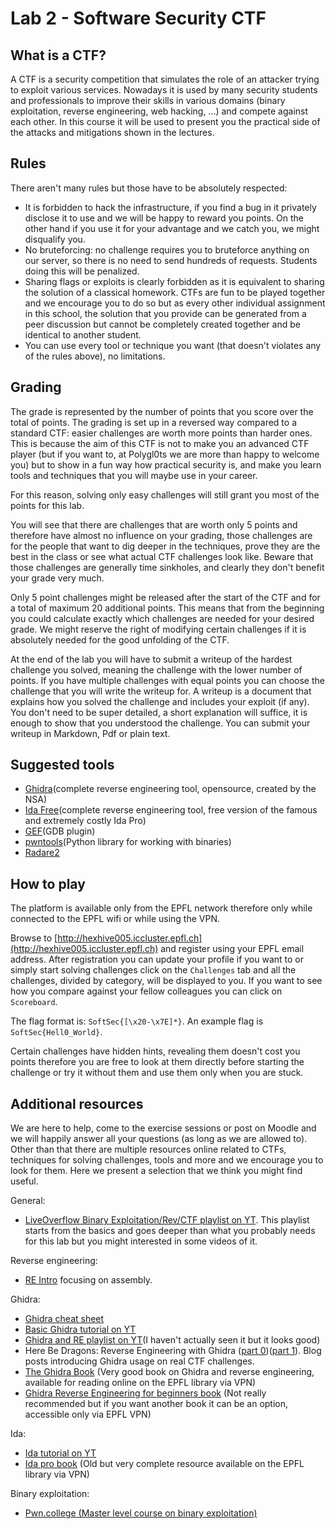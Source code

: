 # Lab 2 - Software Security CTF

## What is a CTF?

A CTF is a security competition that simulates the role of an attacker trying to
exploit various services. Nowadays it is used by many security students and
professionals to improve their skills in various domains (binary exploitation,
reverse engineering, web hacking, ...) and compete against each other. In this
course it will be used to present you the practical side of the attacks and
mitigations shown in the lectures.

## Rules

There aren't many rules but those have to be absolutely respected:

- It is forbidden to hack the infrastructure, if you find a bug in it privately
  disclose it to use and we will be happy to reward you points. On the other
  hand if you use it for your advantage and we catch you, we might disqualify
  you.
- No bruteforcing: no challenge requires you to bruteforce anything on our
  server, so there is no need to send hundreds of requests. Students doing this
  will be penalized.
- Sharing flags or exploits is clearly forbidden as it is equivalent to sharing
  the solution of a classical homework. CTFs are fun to be played together and
  we encourage you to do so but as every other individual assignment in this
  school, the solution that you provide can be generated from a peer discussion
  but cannot be completely created together and be identical to another student.
- You can use every tool or technique you want (that doesn't violates any of the
  rules above), no limitations.

## Grading

The grade is represented by the number of points that you score over the total
of points. The grading is set up in a reversed way compared to a standard CTF:
easier challenges are worth more points than harder ones. This is because the
aim of this CTF is not to make you an advanced CTF player (but if you want to,
at Polygl0ts we are more than happy to welcome you) but to show in a fun way how
practical security is, and make you learn tools and techniques that you will
maybe use in your career.

For this reason, solving only easy challenges will still grant you most of the
points for this lab.

You will see that there are challenges that are worth only 5 points and
therefore have almost no influence on your grading, those challenges are for the
people that want to dig deeper in the techniques, prove they are the best in the
class or see what actual CTF challenges look like.  Beware that those challenges
are generally time sinkholes, and clearly they don't benefit your grade very
much.

Only 5 point challenges might be released after the start of the CTF and for a
total of maximum 20 additional points. This means that from the beginning you
could calculate exactly which challenges are needed for your desired grade. We
might reserve the right of modifying certain challenges if it is absolutely
needed for the good unfolding of the CTF.

At the end of the lab you will have to submit a writeup of the hardest challenge
you solved, meaning the challenge with the lower number of points. If you have
multiple challenges with equal points you can choose the challenge that you will
write the writeup for. A writeup is a document that explains how you solved the
challenge and includes your exploit (if any). You don't need to be super
detailed, a short explanation will suffice, it is enough to show that you
understood the challenge. You can submit your writeup in Markdown, Pdf or plain
text.

## Suggested tools

- [Ghidra](https://ghidra-sre.org/)(complete reverse engineering tool,
  opensource, created by the NSA)
- [Ida Free](https://hex-rays.com/ida-free/)(complete reverse engineering tool,
  free version of the famous and extremely costly Ida Pro)
- [GEF](https://gef.readthedocs.io/en/master/)(GDB plugin)
- [pwntools](https://docs.pwntools.com/en/stable/)(Python library for working
  with binaries)
- [Radare2](https://www.radare.org/n/)

## How to play

The platform is available only from the EPFL network therefore only while
connected to the EPFL wifi or while using the VPN.

Browse to
[http://hexhive005.iccluster.epfl.ch](http://hexhive005.iccluster.epfl.ch) and
register using your EPFL email address. After registration you can update your
profile if you want to or simply start solving challenges click on the
`Challenges` tab and all the challenges, divided by category, will be displayed
to you. If you want to see how you compare against your fellow colleagues you
can click on `Scoreboard`.

The flag format is: `SoftSec{[\x20-\x7E]*}`. An example flag is
`SoftSec{Hell0_World}`.

Certain challenges have hidden hints, revealing them doesn't cost you points
therefore you are free to look at them directly before starting the challenge or
try it without them and use them only when you are stuck.

## Additional resources

We are here to help, come to the exercise sessions or post on Moodle and we will
happily answer all your questions (as long as we are allowed to). Other than
that there are multiple resources online related to CTFs, techniques for solving
challenges, tools and more and we encourage you to look for them. Here we
present a selection that we think you might find useful.

General:
- [LiveOverflow Binary Exploitation/Rev/CTF playlist on
  YT](https://www.youtube.com/playlist?list=PLhixgUqwRTjxglIswKp9mpkfPNfHkzyeN).
  This playlist starts from the basics and goes deeper than what you probably
  needs for this lab but you might interested in some videos of it.

Reverse engineering:
- [RE Intro](https://www.gh0s1.com/RE_0x00) focusing on assembly.

Ghidra:
- [Ghidra cheat
  sheet](https://htmlpreview.github.io/?https://github.com/NationalSecurityAgency/ghidra/blob/stable/GhidraDocs/CheatSheet.html)
- [Basic Ghidra tutorial on YT](https://www.youtube.com/watch?v=fTGTnrgjuGA)
- [Ghidra and RE playlist on
  YT](https://www.youtube.com/playlist?list=PL_tws4AXg7auglkFo6ZRoWGXnWL0FHAEi)(I
  haven't actually seen it but it looks good)
- Here Be Dragons: Reverse Engineering with Ghidra ([part
  0](https://www.shogunlab.com/blog/2019/04/12/here-be-dragons-ghidra-0.html))([part
  1](https://www.shogunlab.com/blog/2019/12/22/here-be-dragons-ghidra-1.html)).
  Blog posts introducing Ghidra usage on real CTF challenges.
- [The Ghidra
  Book](https://slsp-epfl.primo.exlibrisgroup.com/discovery/fulldisplay?docid=cdi_askewsholts_vlebooks_9781718501034&context=PC&vid=41SLSP_EPF:prod&lang=en&search_scope=DN_and_CI&adaptor=Primo%20Central&tab=41SLSP_EPF_DN_CI&query=any,contains,ghidra)
  (Very good book on Ghidra and reverse engineering, available for reading
  online on the EPFL library via VPN)
- [Ghidra Reverse Engineering for beginners
  book](https://ebookcentral.proquest.com/lib/epflch/reader.action?docID=6449017&ppg=8)
  (Not really recommended but if you want another book it can be an option,
  accessible only via EPFL VPN)

Ida:
- [Ida tutorial on
  YT](https://www.youtube.com/watch?v=N_3AGB9Vf9E&list=PLKwUZp9HwWoDDBPvoapdbJ1rdofowT67z)
- [Ida pro
  book](https://slsp-epfl.primo.exlibrisgroup.com/discovery/fulldisplay?docid=alma991170402995105501&context=L&vid=41SLSP_EPF:prod&lang=fr&search_scope=DN_and_CI&adaptor=Local%20Search%20Engine&tab=41SLSP_EPF_DN_CI&query=any,contains,ida%20pro&offset=0)
  (Old but very complete resource available on the EPFL library via VPN)

Binary exploitation:
- [Pwn.college (Master level course on binary exploitation)](pwn.college)